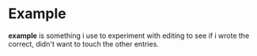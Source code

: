 # Example
<strong>example</strong> is something i use to experiment with editing to see if i wrote the correct, didn't want to touch the other entries.